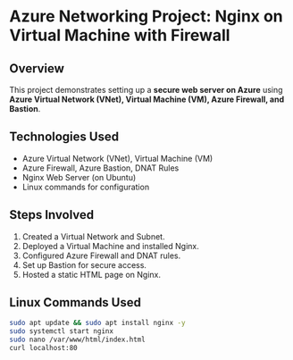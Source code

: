 # Azure Networking Project: Nginx on Virtual Machine with Firewall

##  Overview
This project demonstrates setting up a **secure web server on Azure** using **Azure Virtual Network (VNet), Virtual Machine (VM), Azure Firewall, and Bastion**.

##  Technologies Used
- Azure Virtual Network (VNet), Virtual Machine (VM)
- Azure Firewall, Azure Bastion, DNAT Rules
- Nginx Web Server (on Ubuntu)
- Linux commands for configuration

##  Steps Involved
1. Created a Virtual Network and Subnet.
2. Deployed a Virtual Machine and installed Nginx.
3. Configured Azure Firewall and DNAT rules.
4. Set up Bastion for secure access.
5. Hosted a static HTML page on Nginx.

##  Linux Commands Used
```bash
sudo apt update && sudo apt install nginx -y
sudo systemctl start nginx
sudo nano /var/www/html/index.html
curl localhost:80
